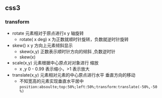 ## css3 ##
### transform ###
- rotate 元素相对于原点进行x y 轴旋转
    - rotate( x deg) x 为正数就顺时针旋转，负数就逆时针旋转
- skew()  x y 方向上元素倾斜显示
    - skew(x,y)  正数表示顺时针方向的倾斜 ,负数逆时针
    - skew(x)  
- scale(x,y) 元素根据中心原点对对象进行 缩放
    - x ,y 0 - 0.99 表示缩小，>1 表示放大 
- translate(x,y)  元素相对元素的中心原点进行水平 垂直方向的移动
    - 不知宽高的元素实现垂直水平居中  
    ```position:absoulte;top:50%;left:50%;transform:translate(-50%,-50%) ```